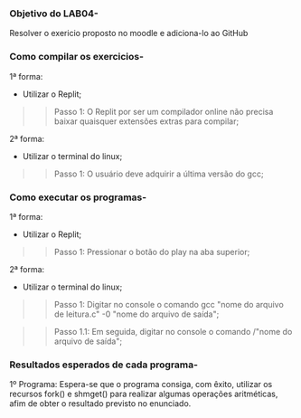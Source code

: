 ### Objetivo do LAB04-
Resolver o exericio proposto no moodle e adiciona-lo ao GitHub
### Como compilar os exercicios-

1ª forma:
- Utilizar o Replit;
>> Passo 1: O Replit por ser um compilador online não precisa baixar quaisquer extensões extras para compilar;

2ª forma:
- Utilizar o terminal do linux;
>> Passo 1: O usuário deve adquirir a última versão do gcc;

### Como executar os programas-

1ª forma:
- Utilizar o Replit;
>> Passo 1: Pressionar o botão do play na aba superior;

2ª forma:
- Utilizar o terminal do linux;
>> Passo 1: Digitar no console o comando gcc "nome do arquivo de leitura.c" -0 "nome do arquivo de saída";

>> Passo 1.1: Em seguida, digitar no console o comando /"nome do arquivo de saída";


### Resultados esperados de cada programa-

1º Programa: Espera-se que o programa consiga, com êxito, utilizar os recursos fork() e shmget() para realizar algumas operações aritméticas, afim de obter o resultado previsto no enunciado.

